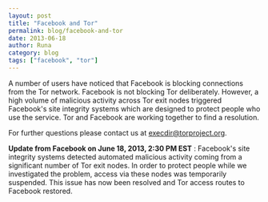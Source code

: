 ```yaml
---
layout: post
title: "Facebook and Tor"
permalink: blog/facebook-and-tor
date: 2013-06-18
author: Runa
category: blog
tags: ["facebook", "tor"]
---
```


A number of users have noticed that Facebook is blocking connections from the Tor network. Facebook is not blocking Tor deliberately. However, a high volume of malicious activity across Tor exit nodes triggered Facebook's site integrity systems which are designed to protect people who use the service. Tor and Facebook are working together to find a resolution.

For further questions please contact us at [execdir@torproject.org](mailto:execdir@torproject.org).

**Update from Facebook on June 18, 2013, 2:30 PM EST** : Facebook's site integrity systems detected automated malicious activity coming from a significant number of Tor exit nodes. In order to protect people while we investigated the problem, access via these nodes was temporarily suspended. This issue has now been resolved and Tor access routes to Facebook restored.

